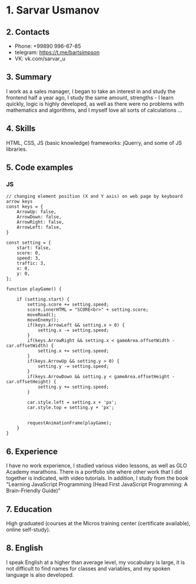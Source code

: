 # 1. Sarvar Usmanov

## 2. Contacts

- Phone: +99890 996-67-85
- telegram: https://t.me/bartsimpson
- VK: vk.com/sarvar_u

## 3. Summary

I work as a sales manager, I began to take an interest in and study the frontend half a year ago, I study the same amount, strengths - I learn quickly, logic is highly developed, as well as there were no problems with mathematics and algorithms, and I myself love all sorts of calculations ...

## 4. Skills

HTML, CSS, JS (basic knowledge) frameworks: jQuerry, and some of JS libraries.

## 5. Code examples

### JS
```JS
// changing element position (X and Y axis) on web page by keyboard arrow keys
const keys = {
    ArrowUp: false,
    ArrowDown: false,
    ArrowRight: false,
    ArrowLeft: false,
}

const setting = {
    start: false,
    score: 0,
    speed: 3,
    traffic: 3,
    x: 0,
    y: 0,
};

function playGame() {

    if (setting.start) {
        setting.score += setting.speed;
        score.innerHTML = "SCORE<br>" + setting.score;
        moveRoad();
        moveEnemy();
        if(keys.ArrowLeft && setting.x > 0) {
            setting.x -= setting.speed;
        }
        if(keys.ArrowRight && setting.x < gameArea.offsetWidth - car.offsetWidth) {
            setting.x += setting.speed;
        }
        if(keys.ArrowUp && setting.y > 0) {
            setting.y -= setting.speed;
        }
        if(keys.ArrowDown && setting.y < gameArea.offsetHeight - car.offsetHeight) {
            setting.y += setting.speed;
        }

        car.style.left = setting.x + 'px';
        car.style.top = setting.y + 'px';


        requestAnimationFrame(playGame);
    }
}
```

## 6. Experience

I have no work experience, I studied various video lessons, as well as GLO Academy marathons. There is a portfolio site where other work that I did together is indicated, with video tutorials. In addition, I study from the book "Learning JavaScript Programming (Head First JavaScript Programming: A Brain-Friendly Guide)"

## 7. Education

High graduated  (courses at the Micros training center (certificate available), online self-study).

## 8. English
I speak English at a higher than average level, my vocabulary is large, it is not difficult to find names for classes and variables, and my spoken language is also developed.

